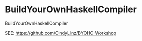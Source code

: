 # BuildYourOwnHaskellCompiler
BuildYourOwnHaskellCompiler

SEE: https://github.com/CindyLinz/BYOHC-Workshop

